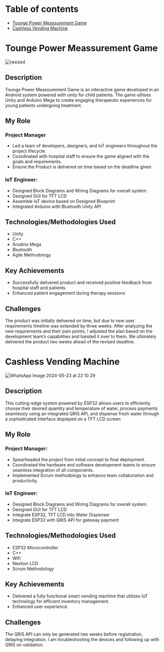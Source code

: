 # Table of contents

- [Tounge Power Meassurement Game](https://github.com/menggiGit33/Project-List?tab=readme-ov-file#toungefit)
- [Cashless Vending Machine](https://github.com/menggiGit33/Project-List?tab=readme-ov-file#cashless-vending-machine)


# Tounge Power Meassurement Game

![resized](https://github.com/menggiGit33/Project-List/assets/72879614/c55fd325-a948-4a4c-92ac-ccfd3156f13b)

## Description
Tounge Power Meassurement Game is an interactive game developed in an Android system powered with unity for child patients. The game utilises Unity and Arduino Mega to create engaging therapeutic experiences for young patients undergoing treatment.

## My Role

### Project Manager
- Led a team of developers, designers, and IoT engineers throughout the project lifecycle.
- Coordinated with hospital staff to ensure the game aligned with the goals and requirements.
- Ensure the Product is delivered on time based on the deadline given
  
### IoT Engineer: 
- Designed Block Diagrams and Wiring Diagrams for overall system
- Designed GUI for TFT LCD
- Assemble IoT device based on Designed Blueprint
- Integrated Arduino with Bluetooth Unity API  

## Technologies/Methodologies Used
- Unity
- C++
- Arudino Mega
- Bluetooth
- Agile Methodology

## Key Achievements
- Successfully delivered product and received positive feedback from hospital staff and patients.
- Enhanced patient engagement during therapy sessions

## Challenges
The product was initially delivered on time, but due to new user requirements timeline was extended by three weeks. After analyzing the new requirements and their pain points, I adjusted the plan based on the development team’s capabilities and handed it over to them. We ultimately delivered the product two weeks ahead of the revised deadline.


# Cashless Vending Machine
![WhatsApp Image 2024-05-23 at 22 10 29](https://github.com/user-attachments/assets/aaa1fe6b-c551-4f84-abc7-9f091b777487)


## Description
This cutting-edge system powered by ESP32 allows users to efficiently choose their desired quantity and temperature of water, process payments seamlessly using an integrated QRIS API, and dispense fresh water through a sophisticated interface displayed on a TFT LCD screen

## My Role

### Project Manager:
- Spearheaded the project from initial concept to final deployment.
- Coordinated the hardware and software development teams to ensure seamless integration of all components.
- Implemented Scrum methodology to enhance team collaboration and productivity.

### IoT Engineer: 
- Designed Block Diagrams and Wiring Diagrams for overall system
- Designed GUI for TFT LCD
- Integrate ESP32, TFT LCD into Water Dispenser
- Integrate ESP32 with QRIS API for gateway payment

## Technologies/Methodologies Used
- ESP32 Microcontroller
- C++
- Wifi 
- Nextion LCD
- Scrum Methodology

## Key Achievements
- Delivered a fully functional smart vending machine that utilizes IoT technology for efficient inventory management.
- Enhanced user experience.

## Challenges
The QRIS API can only be generated two weeks before registration, delaying integration. I am troubleshooting the devices and following up with QRIS on validation.
